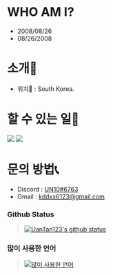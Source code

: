 # WHO AM I?
 - 2008/08/26
 - 08/26/2008

# 소개📢
- 위치🔮 : South Korea.

# 할 수 있는 일🔧
<img src="https://img.shields.io/badge/Python-3766AB?style=flat-square&logo=Python&logoColor=white"/></a>
<img src="https://img.shields.io/badge/Java-007396?style=flat-square&logo=Java&logoColor=white"/></a>

# 문의 방법📞
- Discord : [UN10#6763](https://discord.com/users/445529063528857611)
- Gmail : kddxx6123@gmail.com

### Github Status
> [![UanTan123's github status](https://github-readme-stats.vercel.app/api?username=UanTan123)](https://github.com/UanTan123)

### 많이 사용한 언어
> [![많이 사용한 언어](https://github-readme-stats.vercel.app/api/top-langs/?username=UanTan123)](https://github.com/UanTan123)
